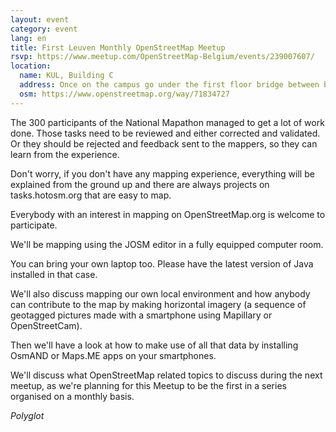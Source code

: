 ```yaml
---
layout: event
category: event
lang: en
title: First Leuven Monthly OpenStreetMap Meetup
rsvp: https://www.meetup.com/OpenStreetMap-Belgium/events/239007607/
location:
  name: KUL, Building C
  address: Once on the campus go under the first floor bridge between buildings C and E. Then go through the door on your right.
  osm: https://www.openstreetmap.org/way/71834727
---
```


The 300 participants of the National Mapathon managed to get a lot of work done. Those tasks need to be reviewed and either corrected and validated. Or they should be rejected and feedback sent to the mappers, so they can learn from the experience.

Don't worry, if you don't have any mapping experience, everything will be explained from the ground up and there are always projects on tasks.hotosm.org that are easy to map.

Everybody with an interest in mapping on OpenStreetMap.org is welcome to participate.

We'll be mapping using the JOSM editor in a fully equipped computer room.

You can bring your own laptop too. Please have the latest version of Java installed in that case.

We'll also discuss mapping our own local environment and how anybody can contribute to the map by making horizontal imagery (a sequence of geotagged pictures made with a smartphone using Mapillary or OpenStreetCam).

Then we'll have a look at how to make use of all that data by installing OsmAND or Maps.ME apps on your smartphones.

We'll discuss what OpenStreetMap related topics to discuss during the next meetup, as we're planning for this Meetup to be the first in a series organised on a monthly basis.

*Polyglot*
